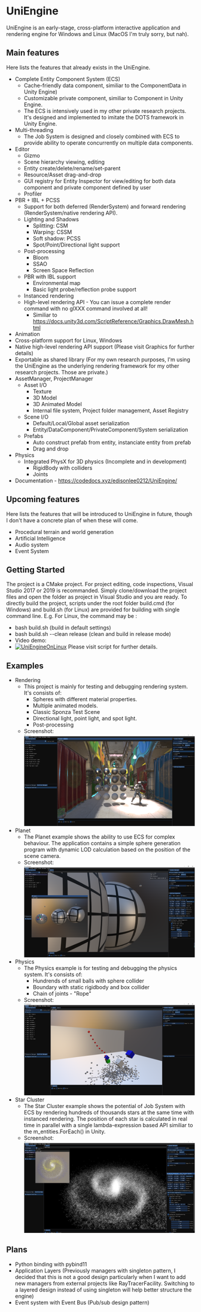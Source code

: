 # UniEngine
UniEngine is an early-stage, cross-platform interactive application and rendering engine for Windows and Linux (MacOS I'm truly sorry, but nah). 
## Main features
Here lists the features that already exists in the UniEngine.
 - Complete Entity Component System (ECS) 
    - Cache-friendly data component, similiar to the ComponentData in Unity Engine) 
    - Customizable private component, similiar to Component in Unity Engine. 
    - The ECS is intensively used in my other private research projects. It's designed and implemented to imitate the DOTS framework in Unity Engine.
 - Multi-threading
    - The Job System is designed and closely combined with ECS to provide ability to operate concurrently on multiple data components.
 - Editor
    - Gizmo
    - Scene hierarchy viewing, editing
    - Entity create/delete/rename/set-parent
    - Resource/Asset drag-and-drop
    - GUI registry for Entity Inspector for view/editing for both data component and private component defined by user
    - Profiler
 - PBR + IBL + PCSS
    - Support for both deferred (RenderSystem) and forward rendering (RenderSystem/native rendering API).
    - Lighting and Shadows
       - Splitting: CSM
       - Warping: CSSM
       - Soft shadow: PCSS
       - Spot/Point/Directional light support
    - Post-processing
       - Bloom
       - SSAO
       - Screen Space Reflection
    - PBR with IBL support
       - Environmental map
       - Basic light probe/reflection probe support
    - Instanced rendering
    - High-level rendering API - You can issue a complete render command with no glXXX command involved at all!
       - Similiar to https://docs.unity3d.com/ScriptReference/Graphics.DrawMesh.html
 - Animation
 - Cross-platform support for Linux, Windows
 - Native high-level rendering API support (Please visit Graphics for further details)
 - Exportable as shared library (For my own research purposes, I'm using the UniEngine as the underlying rendering framework for my other research projects. Those are private.)
 - AssetManager, ProjectManager
    - Asset I/O
       - Texture
       - 3D Model
       - 3D Animated Model
       - Internal file system, Project folder management, Asset Registry
    - Scene I/O
       - Default/Local/Global asset serialization
       - Entity/DataComponent/PrivateComponent/System serialization
    - Prefabs
       - Auto construct prefab from entity, instanciate entity from prefab
       - Drag and drop
 - Physics
    - Integrated PhysX for 3D physics (Incomplete and in development)
       - RigidBody with colliders
       - Joints
 - Documentation
       - https://codedocs.xyz/edisonlee0212/UniEngine/
## Upcoming features
Here lists the features that will be introduced to UniEngine in future, though I don't have a concrete plan of when these will come.
- Procedural terrain and world generation
- Artificial Intelligence
- Audio system
- Event System
## Getting Started
The project is a CMake project. For project editing, code inspections, Visual Studio 2017 or 2019 is recommanded. Simply clone/download the project files and open the folder as project in Visual Studio and you are ready.
To directly build the project, scripts under the root folder build.cmd (for Windows) and build.sh (for Linux) are provided for building with single command line.
E.g. For Linux, the command may be :
 - bash build.sh (build in default settings)
 - bash build.sh --clean release (clean and build in release mode)
 - Video demo: 
 - [![UniEngineOnLinux](https://img.youtube.com/vi/fw8UUDWaMaU/0.jpg)](https://www.youtube.com/watch?v=fw8UUDWaMaU)
Please visit script for further details.
## Examples
- Rendering
  - This project is mainly for testing and debugging rendering system. It's consists of:
     - Spheres with different material properties.
     - Multiple animated models.
     - Classic Sponza Test Scene
     - Directional light, point light, and spot light.
     - Post-processing
  - Screenshot: ![RenderingProjectScreenshot](/Resources/GitHub/RenderingProjectScreenshot.png?raw=true "RenderingProjectScreenshot")
- Planet
  - The Planet example shows the ability to use ECS for complex behaviour. The application contains a simple sphere generation program with dynamic LOD calculation based on the position of the scene camera.
  - Screenshot: ![PlanetProjectScreenshot](/Resources/GitHub/PlanetProjectScreenshot.png?raw=true "PlanetProjectScreenshot")
- Physics
  - The Physics example is for testing and debugging the physics system. It's consists of:
     - Hundrends of small balls with sphere collider
     - Boundary with static rigidbody and box collider
     - Chain of joints - "Rope"
  - Screenshot: ![PhysicsProjectScreenshot](/Resources/GitHub/PhysicsProjectScreenshot.png?raw=true "PhysicsProjectScreenshot")
- Star Cluster
  - The Star Cluster example shows the potential of Job System with ECS by rendering hundreds of thousands stars at the same time with instanced rendering. The position of each star is calculated in real time in parallel with a single lambda-expression based API similiar to the m_entities.ForEach() in Unity. 
  - Screenshot: ![StarClusterProjectScreenshot](/Resources/GitHub/StarClusterProjectScreenshot.png?raw=true "StarClusterProjectScreenshot")

## Plans
- Python binding with pybind11
- Application Layers (Previously managers with singleton pattern, I decided that this is not a good design particularly when I want to add new managers from external projects like RayTracerFacility. Switching to a layered design instead of using singleton will help better structure the engine)
- Event system with Event Bus (Pub/sub design pattern)
